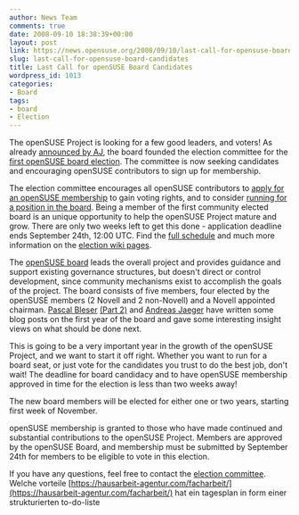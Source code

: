 ```yaml
---
author: News Team
comments: true
date: 2008-09-10 18:38:39+00:00
layout: post
link: https://news.opensuse.org/2008/09/10/last-call-for-opensuse-board-candidates/
slug: last-call-for-opensuse-board-candidates
title: Last Call for openSUSE Board Candidates
wordpress_id: 1013
categories:
- Board
tags:
- board
- Election
---
```


The openSUSE Project is looking for a few good leaders, and voters! As already [announced by AJ](//news.opensuse.org/2008/08/24/opensuse-election-committee-founded/), the board founded the election committee for the [first openSUSE board election](http://en.opensuse.org/Board_Election/2008). The committee is now seeking candidates and encouraging openSUSE contributors to sign up for membership.

The election committee encourages all openSUSE contributors to [apply for an openSUSE membership](http://en.opensuse.org/Members#How_to_Become_a_Member) to gain voting rights, and to consider [running for a position in the board](http://en.opensuse.org/Board_Election/2008#Phase_0:_Notification_of_Intent_to_Run). Being a member of the first community elected board is an unique opportunity to help the openSUSE Project mature and grow. There are only two weeks left to get this done - application deadline ends September 24th, 12:00 UTC. Find the [full schedule](http://en.opensuse.org/Board_Election/2008#Timeline) and much more information on the [election wiki pages](http://en.opensuse.org/Board_Election/2008).

The [openSUSE board](http://en.opensuse.org/Board) leads the overall project and provides guidance and support existing governance structures, but doesn't direct or control development, since community mechanisms exist to accomplish the goals of the project. The board consists of five members, four elected by the openSUSE members (2 Novell and 2 non-Novell) and a Novell appointed chairman. [Pascal Bleser](http://dev-loki.blogspot.com/2008/09/about-opensuse-board-and-elections.html) [(Part 2)](http://dev-loki.blogspot.com/2008/09/opensuse-board-and-elections-part-2.html) and [Andreas Jaeger](http://lizards.opensuse.org/2008/09/06/opensuse-board-election-comments/) have written some blog posts on the first year of the board and gave some interesting insight views on what should be done next.

This is going to be a very important year in the growth of the openSUSE Project, and we want to start it off right. Whether you want to run for a board seat, or just vote for the candidates you trust to do the best job, don't wait! The deadline for board candidacy and to have openSUSE membership approved in time for the election is less than two weeks away!

The new board members will be elected for either one or two years, starting first week of November.

openSUSE membership is granted to those who have made continued and substantial contributions to the openSUSE Project. Members are approved by the openSUSE Board, and membership must be submitted by September 24th for members to be eligible to vote in this election.

If you have any questions, feel free to contact the [election committee](mailto:election-officials@opensuse.org). Welche vorteile [https://hausarbeit-agentur.com/facharbeit/](https://hausarbeit-agentur.com/facharbeit/) hat ein tagesplan in form einer strukturierten to-do-liste
